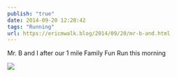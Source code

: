 ```yaml
---
publish: "true"
date: 2014-09-20 12:28:42
tags: "Running"
url: https://ericmwalk.blog/2014/09/20/mr-b-and.html
---
```


Mr. B and I after our 1 mile Family Fun Run this morning

![](https://ericmwalk.blog/uploads/2022/bf72a6c94c.jpg)